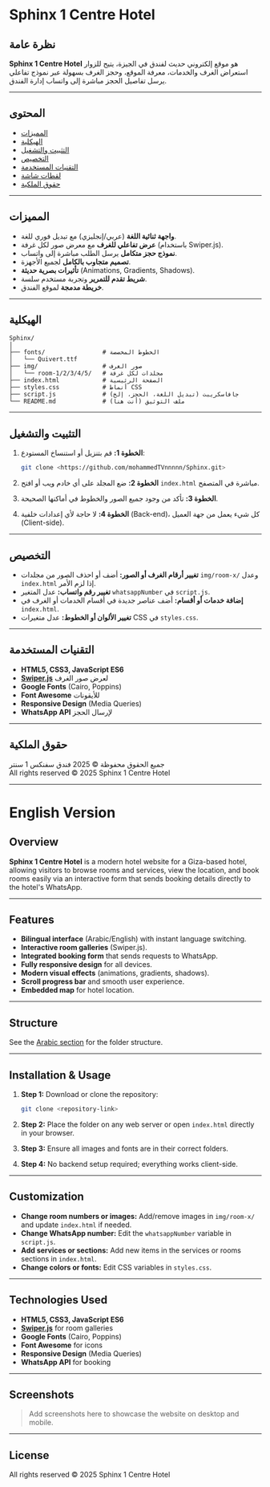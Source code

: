 # Sphinx 1 Centre Hotel

## نظرة عامة

**Sphinx 1 Centre Hotel** هو موقع إلكتروني حديث لفندق في الجيزة، يتيح للزوار استعراض الغرف والخدمات، معرفة الموقع، وحجز الغرف بسهولة عبر نموذج تفاعلي يرسل تفاصيل الحجز مباشرة إلى واتساب إدارة الفندق.

---

## المحتوى

- [المميزات](#المميزات)
- [الهيكلية](#الهيكلية)
- [التثبيت والتشغيل](#التثبيت-والتشغيل)
- [التخصيص](#التخصيص)
- [التقنيات المستخدمة](#التقنيات-المستخدمة)
- [لقطات شاشة](#لقطات-شاشة)
- [حقوق الملكية](#حقوق-الملكية)

---

## المميزات

- **واجهة ثنائية اللغة** (عربي/إنجليزي) مع تبديل فوري للغة.
- **عرض تفاعلي للغرف** مع معرض صور لكل غرفة (باستخدام Swiper.js).
- **نموذج حجز متكامل** يرسل الطلب مباشرة إلى واتساب.
- **تصميم متجاوب بالكامل** لجميع الأجهزة.
- **تأثيرات بصرية حديثة** (Animations, Gradients, Shadows).
- **شريط تقدم للتمرير** وتجربة مستخدم سلسة.
- **خريطة مدمجة** لموقع الفندق.

---

## الهيكلية

```
Sphinx/
│
├── fonts/                # الخطوط المخصصة
│   └── Quivert.ttf
├── img/                  # صور الغرف
│   └── room-1/2/3/4/5/   # مجلدات لكل غرفة
├── index.html            # الصفحة الرئيسية
├── styles.css            # أنماط CSS
├── script.js             # جافاسكريبت (تبديل اللغة، الحجز، إلخ)
└── README.md             # ملف التوثيق (أنت هنا)
```

---

## التثبيت والتشغيل

1. **الخطوة 1:** قم بتنزيل أو استنساخ المستودع:
   ```bash
   git clone <https://github.com/mohammedTVnnnnn/Sphinx.git>
   ```

2. **الخطوة 2:** ضع المجلد على أي خادم ويب أو افتح `index.html` مباشرة في المتصفح.

3. **الخطوة 3:** تأكد من وجود جميع الصور والخطوط في أماكنها الصحيحة.

4. **الخطوة 4:** لا حاجة لأي إعدادات خلفية (Back-end)، كل شيء يعمل من جهة العميل (Client-side).

---

## التخصيص

- **تغيير أرقام الغرف أو الصور:** أضف أو احذف الصور من مجلدات `img/room-x/` وعدل `index.html` إذا لزم الأمر.
- **تغيير رقم واتساب:** عدل المتغير `whatsappNumber` في `script.js`.
- **إضافة خدمات أو أقسام:** أضف عناصر جديدة في أقسام الخدمات أو الغرف في `index.html`.
- **تغيير الألوان أو الخطوط:** عدل متغيرات CSS في `styles.css`.

---

## التقنيات المستخدمة

- **HTML5, CSS3, JavaScript ES6**
- **[Swiper.js](https://swiperjs.com/)** لعرض صور الغرف
- **Google Fonts** (Cairo, Poppins)
- **Font Awesome** للأيقونات
- **Responsive Design** (Media Queries)
- **WhatsApp API** لإرسال الحجز

---
## حقوق الملكية

جميع الحقوق محفوظة © 2025 فندق سفنكس 1 سنتر  
All rights reserved © 2025 Sphinx 1 Centre Hotel

---

# English Version

## Overview

**Sphinx 1 Centre Hotel** is a modern hotel website for a Giza-based hotel, allowing visitors to browse rooms and services, view the location, and book rooms easily via an interactive form that sends booking details directly to the hotel's WhatsApp.

---

## Features

- **Bilingual interface** (Arabic/English) with instant language switching.
- **Interactive room galleries** (Swiper.js).
- **Integrated booking form** that sends requests to WhatsApp.
- **Fully responsive design** for all devices.
- **Modern visual effects** (animations, gradients, shadows).
- **Scroll progress bar** and smooth user experience.
- **Embedded map** for hotel location.

---

## Structure

See the [Arabic section](#الهيكلية) for the folder structure.

---

## Installation & Usage

1. **Step 1:** Download or clone the repository:
   ```bash
   git clone <repository-link>
   ```

2. **Step 2:** Place the folder on any web server or open `index.html` directly in your browser.

3. **Step 3:** Ensure all images and fonts are in their correct folders.

4. **Step 4:** No backend setup required; everything works client-side.

---

## Customization

- **Change room numbers or images:** Add/remove images in `img/room-x/` and update `index.html` if needed.
- **Change WhatsApp number:** Edit the `whatsappNumber` variable in `script.js`.
- **Add services or sections:** Add new items in the services or rooms sections in `index.html`.
- **Change colors or fonts:** Edit CSS variables in `styles.css`.

---

## Technologies Used

- **HTML5, CSS3, JavaScript ES6**
- **[Swiper.js](https://swiperjs.com/)** for room galleries
- **Google Fonts** (Cairo, Poppins)
- **Font Awesome** for icons
- **Responsive Design** (Media Queries)
- **WhatsApp API** for booking

---

## Screenshots

> Add screenshots here to showcase the website on desktop and mobile.

---

## License

All rights reserved © 2025 Sphinx 1 Centre Hotel 